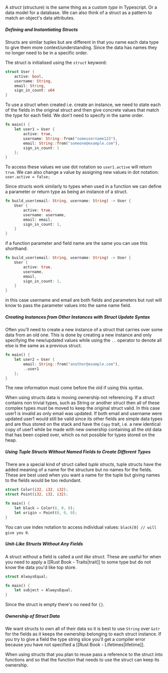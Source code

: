 
A *struct* (structure) is the same thing as a custom *type* in Typescript.
Or a data model for a database.
We can also think of a struct as a pattern to match an object's data attributes.

##### Defining and Instantiating Structs

Structs are similar tuples but are different in that you name each data type to give them more context/understanding. Since the data has names they no longer need to be in a specific order.

The struct is initialised using the `struct` keyword:

```rust
struct User {
	active: bool,
	username: String,
	email: String,
	sign_in_count: u64
}
```

To use a struct when created i.e. create an instance, we need to state each of the fields in the original struct and then give concrete values that match the type for each field. We don't need to specify in the same order.

```rust
fn main() {
    let user1 = User {
        active: true,
        username: String::from("someusername123"),
        email: String::from("someone@example.com"),
        sign_in_count: 1
    };
}
```

To access these values we use dot notation so `user1.active` will return `true`.
We can also change a value by assigning new values in dot notation: `user.active = false;`

Since structs work similarly to types when used in a function we can define a parameter or return type as being an instance of a struct.

```rust
fn build_user(email: String, username: String) -> User {
    User {
        active: true,
        username: username,
        email: email,
        sign_in_count: 1,
    }
}
```

if a function parameter and field name are the same you can use this shorthand:

```rust
fn build_user(email: String, username: String) -> User {
    User {
        active: true,
        username,
        email,
        sign_in_count: 1,
    }
}
```

in this case username and email are both fields and parameters but rust will know to pass the parameter values into the same name field.

##### Creating Instances from Other Instances with Struct Update Syntax

Often you'll need to create a new instance of a struct that carries over some data from an old one. This is done by creating a new instance and only specifying the new/updated values while using the `..` operator to denote all else is the same as a previous struct.

```rust
fn main() {
    let user2 = User {
        email: String::from("another@example.com"),
        ..user1
    };
}
```

The new information must come before the old if using this syntax.

When using structs data is moving ownership not referencing. If a struct contains non trivial types, such as String or another struct then all of these complex types must be moved to keep the original struct valid. In this case user1 is invalid as only email was updated. If both email and username were updated user1 would still be valid since its other fields are simple data types and are thus stored on the stack and have the `Copy` trait, i.e. a new identical copy of user1 while be made with new ownership containing all the old data that has been copied over, which os not possible for types stored on the heap.

##### Using Tuple Structs Without Named Fields to Create Different Types

There are a special kind of struct called *tuple structs*, tuple structs have the added meaning of a name for the structure but no names for the fields.
These are best used when you want a name for the tuple but giving names to the fields would be too redundant.

```rust
struct Color(i32, i32, i32);
struct Point(i32, i32, i32);

fn main() {
    let black = Color(0, 0, 0);
    let origin = Point(0, 0, 0);
}
```

You can use index notation to access individual values: `black[0] // will give you 0`.

##### Unit-Like Structs Without Any Fields

A struct without a field is called a *unit like struct*. These are useful for when you need to apply a [[Rust Book - Traits|trait]] to some type but do not know the data you'd like top store. 

```rust
struct AlwaysEqual;

fn main() {
    let subject = AlwaysEqual;
}
```

Since the struct is empty there's no need for `{}`.

##### Ownership of Struct Data

We want structs to own all of their data so it is best to use `String` over `&str` for the fields as it keeps the ownership belonging to each struct instance. If you try to give a field the type string slice you'll get a compiler error because you have not specified a [[Rust Book - Lifetimes|lifetime]].

When using structs that you plan to reuse pass a reference to the struct into functions and so that the function that needs to use the struct can keep its ownership.